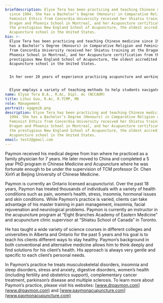 ```yaml
---
briefdescription: Elyse Tera has been practicing and teaching Chinese medicine
  since 1994. She has a Bachelor’s Degree (Honours) in Comparative Religion and
  Feminist Ethics from Concordia University received her Shiatsu training at the
  Dragon and Phoenix School in Montreal, and her Acupuncture certification from
  the prestigious New England School of Acupuncture, the oldest accredited
  Acupuncture school in the United States.
bio: >-
  Elyse Tera has been practicing and teaching Chinese medicine since 1994. She
  has a Bachelor’s Degree (Honours) in Comparative Religion and Feminist Ethics
  from Concordia University received her Shiatsu training at the Dragon and
  Phoenix School in Montreal, and her Acupuncture certification from the
  prestigious New England School of Acupuncture, the oldest accredited
  Acupuncture school in the United States.


  In her over 20 years of experience practicing acupuncture and working with other acupuncturists to help build successful practices, Elyse has developed a practice management system that recognizes the unique roadblocks to success facing practitioners in North America and is passionate about educating students on becoming successful, ethical practitioners. 


  Elyse employs a variety of teaching methods to help students navigate the learning process, and builds each course uniquely to the subject and the students involved.
name: Elyse Tera B.A., R.Ac, Dipl. Ac (NCCAOM)
title: Lihui Guo, R.Ac, R.TCMP, MD
role: Management
portrait: egqpmjb.png
description: Elyse Tera has been practicing and teaching Chinese medicine since
  1994. She has a Bachelor’s Degree (Honours) in Comparative Religion and
  Feminist Ethics from Concordia University received her Shiatsu training at the
  Dragon and Phoenix School in Montreal, and her Acupuncture certification from
  the prestigious New England School of Acupuncture, the oldest accredited
  Acupuncture school in the United States.
email: test2@gmail.com
---
```

Paymon received his medical degree from Iran where he practiced as a family physician for 7 years. He later moved to China and completed a 5 year PhD program in Chinese Medicine and Acupuncture where he was fortunate enough to be under  the supervision of TCM professor Dr. Chen XinYi at Beijing University of Chinese Medicine. 

Paymon is currently an Ontario licensed acupuncturist. Over the past 18 years, Paymon has treated thousands of individuals with a variety of health conditions such as pain, women’s health, stress, insomnia, hormonal issues and skin conditions. While Paymon’s practice is varied, clients can take advantage of his master training in pain management, insomnia, facial rejuvenation and neurological problems. Paymon is currently an instructor in the acupuncture program at “Eight Branches Academy of Eastern Medicine” and acupuncture clinic supervisor at “Shiatsu School of Canada” in Toronto. 

He has taught a wide variety of science courses in different colleges and universities in Alberta and Ontario for the past 5 years and his goal is to teach his clients different ways to stay healthy. Paymon’s background in both conventional and alternative medicine allows him to think deeply and find solutions for his client’s health. His approach is always very gentle and specific to each client’s personal needs. 

In Paymon’s practice he treats musculoskeletal disorders, insomnia and sleep disorders, stress and anxiety, digestive disorders, women’s health (including fertility and obstetrics support), complementary cancer treatment, parkinson’s disease and multiple sclerosis. To learn more about Paymon’s practice, please visit his websites: [www.drpaymon.com](www.drpaymon.com) and [www.paymonacupuncture.com](www.paymonacupuncture.com)